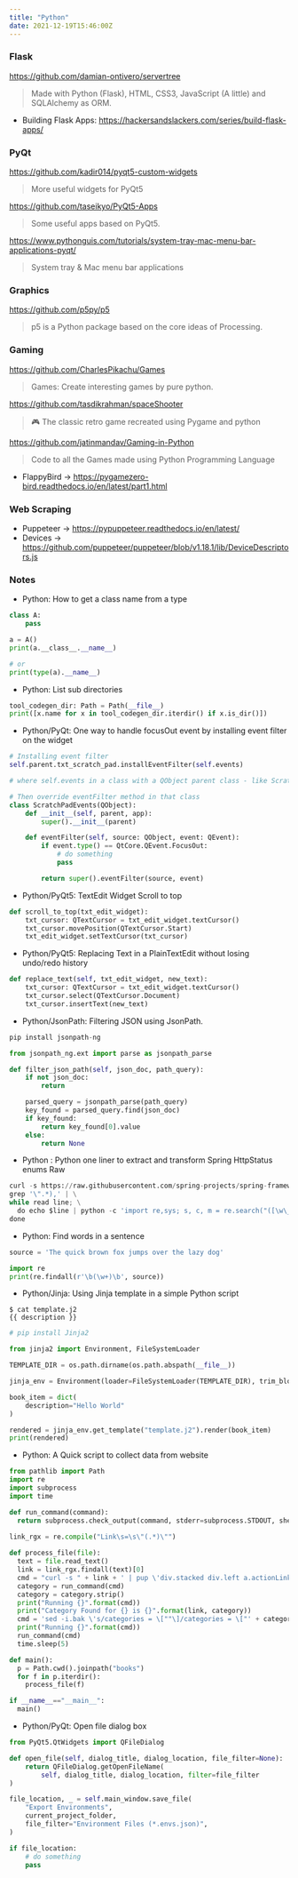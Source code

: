 ```yaml
---
title: "Python"
date: 2021-12-19T15:46:00Z
---
```


### Flask

https://github.com/damian-ontivero/servertree
> Made with Python (Flask), HTML, CSS3, JavaScript (A little) and SQLAlchemy as ORM.

* Building Flask Apps: https://hackersandslackers.com/series/build-flask-apps/


### PyQt

https://github.com/kadir014/pyqt5-custom-widgets
>  More useful widgets for PyQt5

https://github.com/taseikyo/PyQt5-Apps
> Some useful apps based on PyQt5.

https://www.pythonguis.com/tutorials/system-tray-mac-menu-bar-applications-pyqt/
> System tray & Mac menu bar applications

### Graphics

https://github.com/p5py/p5
>  p5 is a Python package based on the core ideas of Processing.

### Gaming

https://github.com/CharlesPikachu/Games
>  Games: Create interesting games by pure python.
 
https://github.com/tasdikrahman/spaceShooter
>  🎮 The classic retro game recreated using Pygame and python

https://github.com/jatinmandav/Gaming-in-Python
>  Code to all the Games made using Python Programming Language

* FlappyBird -> https://pygamezero-bird.readthedocs.io/en/latest/part1.html

### Web Scraping

* Puppeteer -> https://pypuppeteer.readthedocs.io/en/latest/
* Devices -> https://github.com/puppeteer/puppeteer/blob/v1.18.1/lib/DeviceDescriptors.js

### Notes

* Python: How to get a class name from a type

```python
class A:
	pass

a = A()
print(a.__class__.__name__)

# or
print(type(a).__name__)
```

* Python: List sub directories

```python
tool_codegen_dir: Path = Path(__file__)
print([x.name for x in tool_codegen_dir.iterdir() if x.is_dir()])
```

* Python/PyQt: One way to handle focusOut event by installing event filter on the widget

```py
# Installing event filter
self.parent.txt_scratch_pad.installEventFilter(self.events)

# where self.events in a class with a QObject parent class - like ScratchPadEvents 👇

# Then override eventFilter method in that class
class ScratchPadEvents(QObject):
    def __init__(self, parent, app):
        super().__init__(parent)

    def eventFilter(self, source: QObject, event: QEvent):
        if event.type() == QtCore.QEvent.FocusOut:
            # do something
            pass

        return super().eventFilter(source, event)
```

* Python/PyQt5: TextEdit Widget Scroll to top

```python
def scroll_to_top(txt_edit_widget):
    txt_cursor: QTextCursor = txt_edit_widget.textCursor()
    txt_cursor.movePosition(QTextCursor.Start)
    txt_edit_widget.setTextCursor(txt_cursor)
```

* Python/PyQt5: Replacing Text in a PlainTextEdit without losing undo/redo history

```python
def replace_text(self, txt_edit_widget, new_text):
    txt_cursor: QTextCursor = txt_edit_widget.textCursor()
    txt_cursor.select(QTextCursor.Document)
    txt_cursor.insertText(new_text)
```

* Python/JsonPath: Filtering JSON using JsonPath.

```python
pip install jsonpath-ng

from jsonpath_ng.ext import parse as jsonpath_parse

def filter_json_path(self, json_doc, path_query):
    if not json_doc:
        return

    parsed_query = jsonpath_parse(path_query)
    key_found = parsed_query.find(json_doc)
    if key_found:
        return key_found[0].value
    else:
        return None
```

* Python : Python one liner to extract and transform Spring HttpStatus enums Raw

```python
curl -s https://raw.githubusercontent.com/spring-projects/spring-framework/master/spring-web/src/main/java/org/springframework/http/HttpStatus.java | \
grep '\".*),' | \
while read line; \
  do echo $line | python -c 'import re,sys; s, c, m = re.search("([\w\_]+)\((\d+),\s+\"([\w\s]+)", sys.stdin.readline()).groups(); print("{}: (\"HttpStatus.{}\", \"{}\"),".format(c, s, m))'; \
done
```

* Python: Find words in a sentence

```python
source = 'The quick brown fox jumps over the lazy dog'

import re
print(re.findall(r'\b(\w+)\b', source))
```

* Python/Jinja: Using Jinja template in a simple Python script

```shell
$ cat template.j2
{{ description }}
```

```python
# pip install Jinja2

from jinja2 import Environment, FileSystemLoader

TEMPLATE_DIR = os.path.dirname(os.path.abspath(__file__))

jinja_env = Environment(loader=FileSystemLoader(TEMPLATE_DIR), trim_blocks=True)

book_item = dict(
	description="Hello World"
)

rendered = jinja_env.get_template("template.j2").render(book_item)
print(rendered)
```

* Python: A Quick script to collect data from website

```python
from pathlib import Path
import re
import subprocess
import time

def run_command(command):
  return subprocess.check_output(command, stderr=subprocess.STDOUT, shell=True).decode('utf-8')
  
link_rgx = re.compile("Link\s=\s\"(.*)\"")

def process_file(file):
  text = file.read_text()
  link = link_rgx.findall(text)[0]
  cmd = "curl -s " + link + ' | pup \'div.stacked div.left a.actionLinkLite text{}\' | head -n 1'
  category = run_command(cmd)
  category = category.strip()
  print("Running {}".format(cmd))
  print("Category Found for {} is {}".format(link, category))
  cmd = 'sed -i.bak \'s/categories = \[""\]/categories = \["' + category + '"\]/g\' ' + file.as_posix()
  print("Running {}".format(cmd))
  run_command(cmd)
  time.sleep(5)

def main():
  p = Path.cwd().joinpath("books")
  for f in p.iterdir():
    process_file(f)

if __name__=="__main__":
  main()
```

* Python/PyQt: Open file dialog box

```python
from PyQt5.QtWidgets import QFileDialog

def open_file(self, dialog_title, dialog_location, file_filter=None):
    return QFileDialog.getOpenFileName(
        self, dialog_title, dialog_location, filter=file_filter
)

file_location, _ = self.main_window.save_file(
    "Export Environments",
    current_project_folder,
    file_filter="Environment Files (*.envs.json)",
)

if file_location:
	# do something
	pass
```

